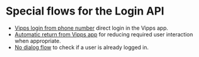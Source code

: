 <!-- START_METADATA
---
title: Special flows for the Login API
sidebar_label: Special flows
sidebar_position: 40
description: Special flows for the Login API.
pagination_prev: Null
pagination_next: Null
---
END_METADATA -->


# Special flows for the Login API

- [Vipps login from phone number](phone-number-ciba-flows.md) direct login in the Vipps app.
- [Automatic return from Vipps app](automatic-return.md) for reducing required user interaction when appropriate.
- [No dialog flow](no-dialog.md) to check if a user is already logged in.
